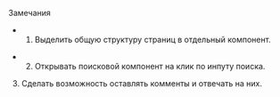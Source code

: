 Замечания

- 1.  Выделить общую структуру страниц в отдельный компонент.

* 2.  Открывать поисковой компонент на клик по инпуту поиска.

3.  Сделать возможность оставлять комменты и отвечать на них.
